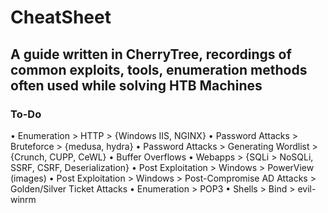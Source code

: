 # CheatSheet
<h2>A guide written in CherryTree, recordings of common exploits, tools, enumeration methods often used while solving HTB Machines</h2>

<h3>To-Do</h3>
• Enumeration > HTTP > {Windows IIS, NGINX}
• Password Attacks > Bruteforce > {medusa, hydra}
• Password Attacks > Generating Wordlist > {Crunch, CUPP, CeWL}
• Buffer Overflows
• Webapps > {SQLi > NoSQLi, SSRF, CSRF, Deserialization}
• Post Exploitation > Windows > PowerView (images)
• Post Exploitation > Windows > Post-Compromise AD Attacks > Golden/Silver Ticket Attacks
• Enumeration > POP3
• Shells > Bind > evil-winrm
